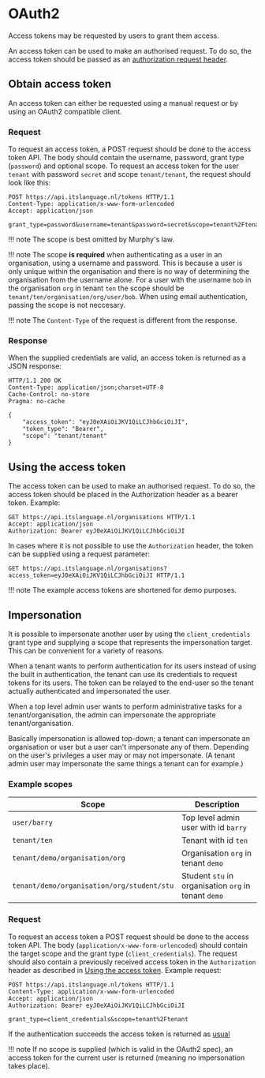 # OAuth2

Access tokens may be requested by users to grant them access.

An access token can be used to make an authorised request. To do so, the
access token should be passed as an [authorization request
header](#using-the-access-token).

## Obtain access token

An access token can either be requested using a manual request or by using an
OAuth2 compatible client.

### Request

To request an access token, a POST request should be done to the access token
API. The body should contain the username, password, grant type (`password`)
and optional scope. To request an access token for the user `tenant` with
password `secret` and scope `tenant/tenant`, the request should look like this:

```http
POST https://api.itslanguage.nl/tokens HTTP/1.1
Content-Type: application/x-www-form-urlencoded
Accept: application/json

grant_type=password&username=tenant&password=secret&scope=tenant%2Ftenant
```

!!! note
    The scope is best omitted by Murphy's law.

!!! note
    The scope **is required** when authenticating as a user in an organisation,
    using a username and password. This is because a user is only unique within
    the organisation and there is no way of determining the organisation from
    the username alone. For a user with the username `bob` in the organisation
    `org` in tenant `ten` the scope should be
    `tenant/ten/organisation/org/user/bob`.
    When using email authentication, passing the scope is not neccesary.

!!! note
    The `Content-Type` of the request is different from the response.

### Response

When the supplied credentials are valid, an access token is returned as a JSON
response:

```http
HTTP/1.1 200 OK
Content-Type: application/json;charset=UTF-8
Cache-Control: no-store
Pragma: no-cache

{
    "access_token": "eyJ0eXAiOiJKV1QiLCJhbGciOiJI",
    "token_type": "Bearer",
    "scope": "tenant/tenant"
}
```

## Using the access token

The access token can be used to make an authorised request. To do so, the
access token should be placed in the Authorization header as a bearer token.
Example:

```http
GET https://api.itslanguage.nl/organisations HTTP/1.1
Accept: application/json
Authorization: Bearer eyJ0eXAiOiJKV1QiLCJhbGciOiJI
```

In cases where it is not possible to use the `Authorization` header, the token
can be supplied using a request parameter:

```http
GET https://api.itslanguage.nl/organisations?access_token=eyJ0eXAiOiJKV1QiLCJhbGciOiJI HTTP/1.1
```

!!! note
    The example access tokens are shortened for demo purposes.

## Impersonation

It is possible to impersonate another user by using the `client_credentials`
grant type and supplying a scope that represents the impersonation target.
This can be convenient for a variety of reasons.

When a tenant wants to perform authentication for its users instead of using
the built in authentication, the tenant can use its credentials to request
tokens for its users. The token can be relayed to the end-user so the tenant
actually authenticated and impersonated the user.

When a top level admin user wants to perform administrative tasks for a
tenant/organisation, the admin can impersonate the appropriate
tenant/organisation.

Basically impersonation is allowed top-down; a tenant can impersonate an
organisation or user but a user can't impersonate any of them.
Depending on the user's privileges a user may or may not impersonate. (A
tenant admin user may impersonate the same things a tenant can for example.)

### Example scopes

Scope                                      | Description
-------------------------------------------|------------
`user/barry`                               | Top level admin user with id `barry`
`tenant/ten`                               | Tenant with id `ten`
`tenant/demo/organisation/org`             | Organisation `org` in tenant `demo`
`tenant/demo/organisation/org/student/stu` | Student `stu` in organisation `org` in tenant `demo`

### Request

To request an access token a POST request should be done to the access token
API. The body (`application/x-www-form-urlencoded`) should contain the target
scope and the grant type (`client_credentials`). The request should also
contain a previously received access token in the `Authorization` header as
described in [Using the access token](#using-the-access-token).
Example request:

```http
POST https://api.itslanguage.nl/tokens HTTP/1.1
Content-Type: application/x-www-form-urlencoded
Accept: application/json
Authorization: Bearer eyJ0eXAiOiJKV1QiLCJhbGciOiJI

grant_type=client_credentials&scope=tenant%2Ftenant

```

If the authentication succeeds the access token is returned as [usual](#response)

!!! note
    If no scope is supplied (which is valid in the OAuth2 spec), an access
    token for the current user is returned (meaning no impersonation takes
    place).
